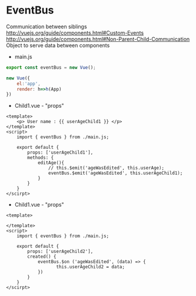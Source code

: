 # EventBus #
Communication between siblings   
http://vuejs.org/guide/components.html#Custom-Events 
http://vuejs.org/guide/components.html#Non-Parent-Child-Communication   
Object to serve data between components
* main.js
```javascript
export const eventBus = new Vue();

new Vue({
    el:'app',
    render: h=>h(App)
})
```

* Child1.vue - "props" 
```vue
<template>
    <p> User name : {{ userAgeChild1 }} </p>
</template>
<script>
    import { eventBus } from ./main.js;

    export default {
        props: ['userAgeChild1'],
        methods: {
            editAge(){
                // this.$emit('ageWasEdited', this.userAge);
                eventBus.$emit('ageWasEdited', this.userAgeChild1);
            }   
        }       
    }  
</scirpt>
```

* Child1.vue - "props" 
```vue
<template>

</template>
<script>
    import { eventBus } from ./main.js;

    export default {
        props: ['userAgeChild2'],
        created() {
            eventBus.$on ('ageWasEdited', (data) => {
                   this.userAgeChild2 = data;
            })
        }   
    }  
</scirpt>
```